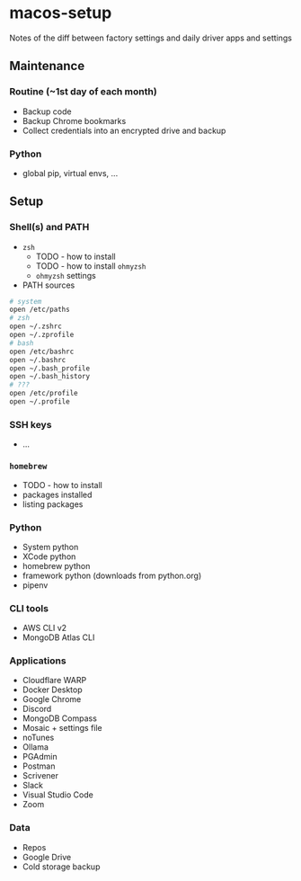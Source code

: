 # macos-setup
Notes of the diff between factory settings and daily driver apps and settings

## Maintenance
### Routine (~1st day of each month)
- Backup code
- Backup Chrome bookmarks
- Collect credentials into an encrypted drive and backup

### Python 
- global pip, virtual envs, ...

## Setup

### Shell(s) and PATH
- `zsh`
  - TODO - how to install
  - TODO - how to install `ohmyzsh`
  - `ohmyzsh` settings
- PATH sources
```sh
# system
open /etc/paths
# zsh
open ~/.zshrc
open ~/.zprofile
# bash
open /etc/bashrc
open ~/.bashrc
open ~/.bash_profile
open ~/.bash_history
# ???
open /etc/profile
open ~/.profile
```

### SSH keys
- ...

### `homebrew`
- TODO - how to install
- packages installed
- listing packages

### Python
- System python
- XCode python
- homebrew python
- framework python (downloads from python.org)
- pipenv

### CLI tools
- AWS CLI v2
- MongoDB Atlas CLI

### Applications
- Cloudflare WARP
- Docker Desktop
- Google Chrome
- Discord
- MongoDB Compass
- Mosaic + settings file
- noTunes
- Ollama
- PGAdmin
- Postman
- Scrivener
- Slack
- Visual Studio Code
- Zoom

### Data
- Repos
- Google Drive
- Cold storage backup


